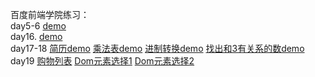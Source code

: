 百度前端学院练习：<br/>
day5-6
 [demo](https://uuhh25.github.io/-/day5-6/position.html)<br/>
day16.
[demo](https://uuhh25.github.io/-/day16/resume.html)<br/>
day17-18
[简历demo](https://uuhh25.github.io/-/day17-18/resume.html)
[乘法表demo](https://uuhh25.github.io/-/day17-18/js_99乘法.html)
[进制转换demo](https://uuhh25.github.io/-/day17-18/js_10-2.html)
[找出和3有关系的数demo](https://uuhh25.github.io/-/day17-18/js_3-muti.html)<br/>
day19
[购物列表](https://uuhh25.github.io/-/day19/shop-list.html)
[Dom元素选择1](https://uuhh25.github.io/-/day19/js_selectElement.html)
[Dom元素选择2](https://uuhh25.github.io/-/day19/js_selectElement_Selector.html)<br/>

